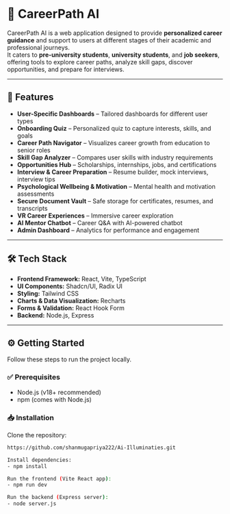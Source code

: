 # 🌟 CareerPath AI

CareerPath AI is a web application designed to provide **personalized career guidance** and support to users at different stages of their academic and professional journeys.  
It caters to **pre-university students**, **university students**, and **job seekers**, offering tools to explore career paths, analyze skill gaps, discover opportunities, and prepare for interviews.

---

## 🚀 Features

- **User-Specific Dashboards** – Tailored dashboards for different user types  
- **Onboarding Quiz** – Personalized quiz to capture interests, skills, and goals  
- **Career Path Navigator** – Visualizes career growth from education to senior roles  
- **Skill Gap Analyzer** – Compares user skills with industry requirements  
- **Opportunities Hub** – Scholarships, internships, jobs, and certifications  
- **Interview & Career Preparation** – Resume builder, mock interviews, interview tips  
- **Psychological Wellbeing & Motivation** – Mental health and motivation assessments  
- **Secure Document Vault** – Safe storage for certificates, resumes, and transcripts  
- **VR Career Experiences** – Immersive career exploration  
- **AI Mentor Chatbot** – Career Q&A with AI-powered chatbot  
- **Admin Dashboard** – Analytics for performance and engagement  

---

## 🛠️ Tech Stack

- **Frontend Framework:** React, Vite, TypeScript  
- **UI Components:** Shadcn/UI, Radix UI  
- **Styling:** Tailwind CSS  
- **Charts & Data Visualization:** Recharts  
- **Forms & Validation:** React Hook Form  
- **Backend:** Node.js, Express  

---

## ⚙️ Getting Started

Follow these steps to run the project locally.

### ✅ Prerequisites
- Node.js (v18+ recommended)  
- npm (comes with Node.js)

### 📥 Installation

Clone the repository:
```bash
https://github.com/shanmugapriya222/Ai-Illuminaties.git

Install dependencies:
- npm install

Run the frontend (Vite React app):
- npm run dev

Run the backend (Express server):
- node server.js

 
